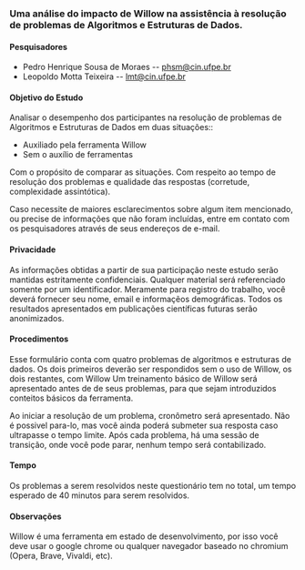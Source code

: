 ### Uma análise do impacto de Willow na assistência à resolução de problemas de Algoritmos e Estruturas de Dados.

#### Pesquisadores

-   Pedro Henrique Sousa de Moraes -- phsm@cin.ufpe.br
-   Leopoldo Motta Teixeira -- lmt@cin.ufpe.br

#### Objetivo do Estudo

Analisar o desempenho dos participantes na resolução de problemas de Algoritmos e Estruturas de Dados em duas situações::

-   Auxiliado pela ferramenta Willow
-   Sem o auxílio de ferramentas

Com o propósito de comparar as situações.
Com respeito ao tempo de resolução dos problemas e qualidade das respostas (corretude, complexidade assintótica).

Caso necessite de maiores esclarecimentos sobre algum item mencionado, ou precise de informações que não foram incluídas, entre em contato com os pesquisadores através de seus endereços de e-mail.

#### Privacidade

As informações obtidas a partir de sua participação neste estudo serão mantidas estritamente confidenciais.
Qualquer material será referenciado somente por um identificador.
Meramente para registro do trabalho, você deverá fornecer seu nome, email e informaçẽos demográficas.
Todos os resultados apresentados em publicações científicas futuras serão anonimizados.

#### Procedimentos

Esse formulário conta com quatro problemas de algoritmos e estruturas de dados.
Os dois primeiros deverão ser respondidos sem o uso de Willow, os dois restantes, com Willow
Um treinamento básico de Willow será apresentado antes de de seus problemas, para que sejam introduzidos conteitos básicos da ferramenta.

Ao iniciar a resolução de um problema, cronômetro será apresentado.
Não é possivel para-lo, mas você ainda poderá submeter sua resposta caso ultrapasse o tempo limite.
Após cada problema, há uma sessão de transição, onde você pode parar, nenhum tempo será contabilizado.

#### Tempo

Os problemas a serem resolvidos neste questionário tem no total, um tempo esperado de 40 minutos para serem resolvidos.

#### Observações

Willow é uma ferramenta em estado de desenvolvimento, por isso você deve usar o google chrome ou qualquer navegador baseado no chromium (Opera, Brave, Vivaldi, etc).
